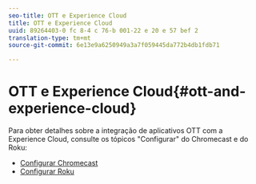 ```yaml
---
seo-title: OTT e Experience Cloud
title: OTT e Experience Cloud
uuid: 89264403-0 fc 8-4 c 76-b 001-22 e 20 e 57 bef 2
translation-type: tm+mt
source-git-commit: 6e13e9a6250949a3a7f059445da772b4db1fdb71

---
```



# OTT e Experience Cloud{#ott-and-experience-cloud}

Para obter detalhes sobre a integração de aplicativos OTT com a Experience Cloud, consulte os tópicos "Configurar" do Chromecast e do Roku:

* [Configurar Chromecast](../../sdk-implement/setup/set-up-chromecast.md)
* [Configurar Roku](../../sdk-implement/setup/set-up-roku.md)

